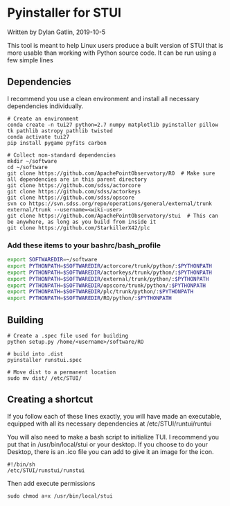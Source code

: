 # Pyinstaller for STUI
Written by Dylan Gatlin, 2019-10-5

This tool is meant to help Linux users produce a built version of STUI that is
more usable than working with Python source code. It can be run using a few
simple lines

## Dependencies
I recommend you use a clean environment and install all necessary dependencies
individually.
```
# Create an environment
conda create -n tui27 python=2.7 numpy matplotlib pyinstaller pillow tk pathlib astropy pathlib twisted
conda activate tui27
pip install pygame pyfits carbon

# Collect non-standard dependencies
mkdir ~/software
cd ~/software
git clone https://github.com/ApachePointObservatory/RO  # Make sure all dependencies are in this parent directory
git clone https://github.com/sdss/actorcore
git clone https://github.com/sdss/actorkeys
git clone https://github.com/sdss/opscore
svn co https://svn.sdss.org/repo/operations/general/external/trunk external/trunk --username=<wiki-user>
git clone https://github.com/ApachePointObservatory/stui  # This can be anywhere, as long as you build from inside it
git clone https://github.com/StarkillerX42/plc
```

### Add these items to your bashrc/bash_profile

```bash
export SOFTWAREDIR=~/software
export PYTHONPATH=$SOFTWAREDIR/actorcore/trunk/python/:$PYTHONPATH
export PYTHONPATH=$SOFTWAREDIR/actorkeys/trunk/python/:$PYTHONPATH
export PYTHONPATH=$SOFTWAREDIR/external/trunk/python/:$PYTHONPATH
export PYTHONPATH=$SOFTWAREDIR/opscore/trunk/python/:$PYTHONPATH
export PYTHONPATH=$SOFTWAREDIR/plc/trunk/python/:$PYTHONPATH
export PYTHONPATH=$SOFTWAREDIR/RO/python/:$PYTHONPATH
```

## Building

```cd stui/BuildForLinux
# Create a .spec file used for building
python setup.py /home/<username>/software/RO

# build into .dist
pyinstaller runstui.spec

# Move dist to a permanent location
sudo mv dist/ /etc/STUI/
```

## Creating a shortcut

If you follow each of these lines exactly, you will have made an executable, equipped with all its necessary
dependencies at /etc/STUI/runtui/runtui

You will also need to make a bash script to initialize TUI. I recommend you put
that in /usr/bin/local/stui or your desktop. If you choose to do your Desktop, there is an .ico file you can add to give
it an image for the icon.

```
#!/bin/sh
/etc/STUI/runstui/runstui
```

Then add execute permissions

````
sudo chmod a+x /usr/bin/local/stui
````